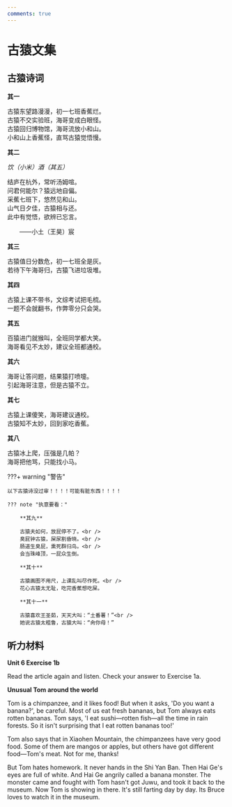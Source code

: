```yaml
---
comments: true
---
```


# 古猿文集

## 古猿诗词

**其一**

古猿东望路漫漫，初一七班香蕉烂。<br />
古猿不交实验班，海哥变成白眼怪。<br />
古猿回归博物馆，海哥流放小和山。<br />
小和山上香蕉怪，直骂古猿觉悟慢。

**其二**

*饮（小米）酒（其五）*

结庐在杭外，常听汤姆喧。<br />
问君何能尔？猿远地自偏。<br />
采蕉七班下，悠然见和山。<br />
山气日夕佳，古猿相与还。<br />
此中有觉悟，欲辨已忘言。

&emsp;&emsp;——小土（王昊）宸

**其三**

古猿值日分数危，初一七班全是灰。<br />
若待下午海哥归，古猿飞进垃圾堆。

**其四**

古猿上课不带书，文综考试把毛梳。<br />
一题不会就翻书，作弊零分只会哭。

**其五**

百猿进门就猴叫，全班同学都大笑。<br />
海哥看见不太妙，建议全班都通校。

**其六**

海哥让答问题，结果猿打喷嚏。<br />
引起海哥注意，但是古猿不立。

**其七**

古猿上课傻笑，海哥建议通校。<br />
古猿知不太妙，回到家吃香蕉。

**其八**

古猿冰上爬，压强是几帕？<br />
海哥把他骂，只能找小马。

???+ warning "警告"

    以下古猿诗没过审！！！！可能有脏东西！！！！

    ??? note "执意要看："

        **其九**

        古猿夫如何，放屁停不了。<br />
        臭屁钟古猿，屎尿割昏晓。<br />
        肠道生臭屁，熏死群归鸟。<br />
        会当珠峰顶，一屁众生倒。

        **其十**

        古猿画图不用尺，上课乱叫尽作死。<br />
        花心古猿太无耻，吃完香蕉想吃屎。

        **其十一**
        
        古猿喜欢王圣茹，天天大叫：“土番薯！”<br />
        她说古猿太粗鲁，古猿大叫：“肏你母！”

## 听力材料

**Unit 6 Exercise 1b**

Read the article again and listen. Check your answer to Exercise 1a. 

**Unusual Tom around the world**

Tom is a chimpanzee, and it likes food! But when it asks, 'Do you want a banana?', be careful. Most of us eat fresh bananas, but Tom always eats rotten bananas. Tom says, 'I eat sushi—rotten fish—all the time in rain forests. So it isn't surprising that I eat rotten bananas too!'

Tom also says that in Xiaohen Mountain, the chimpanzees have very good food. Some of them are mangos or apples, but others have got different food—Tom's meat. Not for me, thanks!

But Tom hates homework. It never hands in the Shi Yan Ban. Then Hai Ge's eyes are full of white. And Hai Ge angrily called a banana monster. The monster came and fought with Tom hasn't got Juwu, and took it back to the museum. Now Tom is showing in there. It's still farting day by day. Its Bruce loves to watch it in the museum.